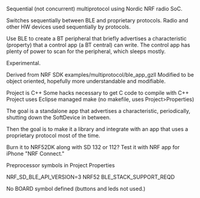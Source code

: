 
Sequential (not concurrent) multiprotocol using Nordic NRF radio SoC.

Switches sequentially between BLE and proprietary protocols.
Radio and other HW devices used sequentially by protocols.

Use BLE to create a BT peripheral that briefly advertises a characteristic (property)
that a control app (a BT central) can write.
The control app has plenty of power to scan for the peripheral, which sleeps mostly.

Experimental.

Derived from NRF SDK examples/multiprotocol/ble_app_gzll
Modified to be object oriented, hopefully more understandable and modifiable.

Project is C++
Some hacks necessary to get C code to compile with C++
Project uses Eclipse managed make (no makefile, uses Project>Properties)

The goal is a standalone app that advertises a characteristic, periodically,
shutting down the SoftDevice in between.

Then the goal is to make it a library
and integrate with an app that uses a proprietary protocol most of the time.

Burn it to NRF52DK along with SD 132 or 112?
Test it with NRF app for iPhone "NRF Connect."


Preprocessor symbols in Project Properties

NRF_SD_BLE_API_VERSION=3
NRF52
BLE_STACK_SUPPORT_REQD

No BOARD symbol defined (buttons and leds not used.)

